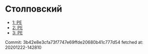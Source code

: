 # Столповский
- [1: PE](1.md)
- [2: PE](2.md)
- [3: PE](3.md)

Commit: 3b42e8e3cfa73f7747e69ffde20680b41c777d54
 fetched at: 20201222-142810
